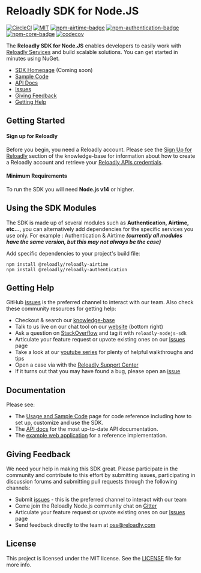 # Reloadly SDK for Node.JS

[![CircleCI][circle-ci-badge]][circle-ci-url]
[![MIT][mit-badge]][mit-url]
[![npm-airtime-badge]][npm-airtime-url]
[![npm-authentication-badge]][npm-authentication-url]
[![npm-core-badge]][npm-core-url]
[![codecov](https://codecov.io/gh/Reloadly/reloadly-sdk-nodejs/branch/main/graph/badge.svg?token=M6750A3FJX)](https://codecov.io/gh/Reloadly/reloadly-sdk-nodejs)

The **Reloadly SDK for Node.JS** enables developers to easily work with [Reloadly Services][reloadly-main-site]
and build scalable solutions. You can get started in minutes using NuGet.

* [SDK Homepage][sdk-website] (Coming soon)
* [Sample Code][sample-code]
* [API Docs][docs-api]
* [Issues][sdk-issues]
* [Giving Feedback](#giving-feedback)
* [Getting Help](#getting-help)

## Getting Started

#### Sign up for Reloadly

Before you begin, you need a Reloadly account. Please see the [Sign Up for Reloadly][reloadly-signup-help] section of
the knowledge-base for information about how to create a Reloadly account and retrieve
your [Reloadly APIs credentials][api-credentials-help].

#### Minimum Requirements

To run the SDK you will need **Node.js v14** or higher.

## Using the SDK Modules

The SDK is made up of several modules such as **Authentication, Airtime, etc...**, you can alternatively add
dependencies for the specific services you use only. For example : Authentication & Airtime
***(currently all modules have the same version, but this may not always be the case)***

Add specific dependencies to your project's build file:

```
npm install @reloadly/reloadly-airtime
npm install @reloadly/reloadly-authentication
```

## Getting Help

GitHub [issues][sdk-issues] is the preferred channel to interact with our team. Also check these community resources for
getting help:

* Checkout & search our [knowledge-base][reloadly-knowledge-base]
* Talk to us live on our chat tool on our [website][reloadly-main-site] (bottom right)
* Ask a question on [StackOverflow][stack-overflow] and tag it with `reloadly-nodejs-sdk`
* Articulate your feature request or upvote existing ones on our [Issues][features] page
* Take a look at our [youtube series][youtube-series] for plenty of helpful walkthroughs and tips
* Open a case via with the [Reloadly Support Center][support-center]
* If it turns out that you may have found a bug, please open an [issue][sdk-issues]

## Documentation

Please see:

- The [Usage and Sample Code](SAMPLE-CODE) page for code reference including how to set up, customize and use the SDK.
- The [API docs][api-docs] for the most up-to-date API documentation.
- The [example web application](reloadly-example/README) for a reference implementation.

## Giving Feedback

We need your help in making this SDK great. Please participate in the community and contribute to this effort by
submitting issues, participating in discussion forums and submitting pull requests through the following channels:

* Submit [issues][sdk-issues] - this is the preferred channel to interact with our team
* Come join the Reloadly Node.js community chat on [Gitter][gitter]
* Articulate your feature request or upvote existing ones on our [Issues][features] page
* Send feedback directly to the team at oss@reloadly.com

## License

This project is licensed under the MIT license. See the [LICENSE](LICENSE) file for more info.

[reloadly-main-site]: https://www.reloadly.com/

[sdk-website]: https://sdk.reloadly.com/nodejs

[reloadly-signup-help]: https://faq.reloadly.com/en/articles/2307724-how-do-i-register-for-my-free-account

[api-credentials-help]: https://faq.reloadly.com/en/articles/3519543-locating-your-api-credentials

[sdk-issues]: https://github.com/Reloadly/reloadly-sdk-nodejs/issues

[sdk-license]: http://www.reloadly.com/software/apache2.0/

[gitter]: https://gitter.im/reloadly/reloadly-sdk-nodejs

[sample-code]: https://github.com/Reloadly/reloadly-sdk-nodejs/blob/main/SAMPLE-CODE.md

[docs-api]: https://developers.reloadly.com

[features]: https://github.com/reloadly/reloadly-sdk-nodejs/issues?q=is%3Aopen+is%3Aissue+label%3A%22feature-request%22

[api-docs]: https://developers.reloadly.com

[mit-badge]: http://img.shields.io/:license-mit-blue.svg?style=flat

[mit-url]: https://github.com/reloadly/reloadly-sdk-nodejs/raw/main/LICENSE

[maven-badge]: https://img.shields.io/maven-central/v/software.reloadly/reloadly-nodejs/reloadly.svg

[maven-url]: https://search.maven.org/search?q=g:software.reloadly

[circle-ci-badge]: https://circleci.com/gh/Reloadly/reloadly-sdk-nodejs.svg?style=svg&circle-token=81a592b81bb93acd643b61fc75e94bbf15bb1447

[circle-ci-url]: https://circleci.com/gh/Reloadly/reloadly-sdk-nodejs/tree/main

[codecov-badge]: https://codecov.io/gh/reloadly/reloadly-sdk-nodejs/branch/main/graph/badge.svg?token=8U89VKQ2BF

[codecov-url]: https://app.codecov.io/gh/reloadly/reloadly-sdk-nodejs

[youtube-series]: https://www.youtube.com/watch?v=TbXC4Ic8x30&t=141s&ab_channel=Reloadly

[reloadly-knowledge-base]: https://faq.reloadly.com

[stack-overflow]: http://stackoverflow.com/questions/tagged/reloadly-reloadly-sdk

[support-center]: https://faq.reloadly.com/en/articles/3423196-contacting-support

[npm-airtime-badge]: https://img.shields.io/npm/v/@reloadly/reloadly.airtime?label=%40reloadly%2Freloadly.airtime

[npm-airtime-url]: https://www.npmjs.com/package/@reloadly/reloadly.airtime

[npm-authentication-badge]: https://img.shields.io/npm/v/@reloadly/reloadly.authentication?label=%40reloadly%2Freloadly.authentication

[npm-authentication-url]: https://www.npmjs.com/package/@reloadly/reloadly.authentication

[npm-core-badge]: https://img.shields.io/npm/v/@reloadly/reloadly.core?label=%40reloadly%2Freloadly.core

[npm-core-url]: https://www.npmjs.com/package/@reloadly/reloadly.core
